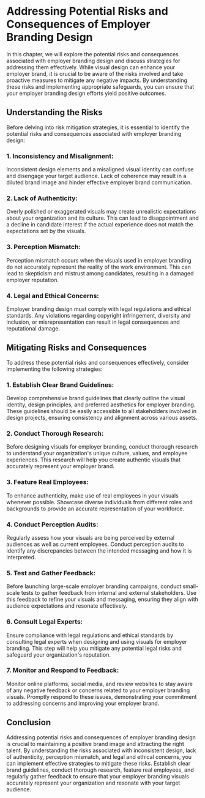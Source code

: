 Addressing Potential Risks and Consequences of Employer Branding Design
================================================================================

In this chapter, we will explore the potential risks and consequences associated with employer branding design and discuss strategies for addressing them effectively. While visual design can enhance your employer brand, it is crucial to be aware of the risks involved and take proactive measures to mitigate any negative impacts. By understanding these risks and implementing appropriate safeguards, you can ensure that your employer branding design efforts yield positive outcomes.

Understanding the Risks
-----------------------

Before delving into risk mitigation strategies, it is essential to identify the potential risks and consequences associated with employer branding design:

### 1. Inconsistency and Misalignment:

Inconsistent design elements and a misaligned visual identity can confuse and disengage your target audience. Lack of coherence may result in a diluted brand image and hinder effective employer brand communication.

### 2. Lack of Authenticity:

Overly polished or exaggerated visuals may create unrealistic expectations about your organization and its culture. This can lead to disappointment and a decline in candidate interest if the actual experience does not match the expectations set by the visuals.

### 3. Perception Mismatch:

Perception mismatch occurs when the visuals used in employer branding do not accurately represent the reality of the work environment. This can lead to skepticism and mistrust among candidates, resulting in a damaged employer reputation.

### 4. Legal and Ethical Concerns:

Employer branding design must comply with legal regulations and ethical standards. Any violations regarding copyright infringement, diversity and inclusion, or misrepresentation can result in legal consequences and reputational damage.

Mitigating Risks and Consequences
---------------------------------

To address these potential risks and consequences effectively, consider implementing the following strategies:

### 1. Establish Clear Brand Guidelines:

Develop comprehensive brand guidelines that clearly outline the visual identity, design principles, and preferred aesthetics for employer branding. These guidelines should be easily accessible to all stakeholders involved in design projects, ensuring consistency and alignment across various assets.

### 2. Conduct Thorough Research:

Before designing visuals for employer branding, conduct thorough research to understand your organization's unique culture, values, and employee experiences. This research will help you create authentic visuals that accurately represent your employer brand.

### 3. Feature Real Employees:

To enhance authenticity, make use of real employees in your visuals whenever possible. Showcase diverse individuals from different roles and backgrounds to provide an accurate representation of your workforce.

### 4. Conduct Perception Audits:

Regularly assess how your visuals are being perceived by external audiences as well as current employees. Conduct perception audits to identify any discrepancies between the intended messaging and how it is interpreted.

### 5. Test and Gather Feedback:

Before launching large-scale employer branding campaigns, conduct small-scale tests to gather feedback from internal and external stakeholders. Use this feedback to refine your visuals and messaging, ensuring they align with audience expectations and resonate effectively.

### 6. Consult Legal Experts:

Ensure compliance with legal regulations and ethical standards by consulting legal experts when designing and using visuals for employer branding. This step will help you mitigate any potential legal risks and safeguard your organization's reputation.

### 7. Monitor and Respond to Feedback:

Monitor online platforms, social media, and review websites to stay aware of any negative feedback or concerns related to your employer branding visuals. Promptly respond to these issues, demonstrating your commitment to addressing concerns and improving your employer brand.

Conclusion
----------

Addressing potential risks and consequences of employer branding design is crucial to maintaining a positive brand image and attracting the right talent. By understanding the risks associated with inconsistent design, lack of authenticity, perception mismatch, and legal and ethical concerns, you can implement effective strategies to mitigate these risks. Establish clear brand guidelines, conduct thorough research, feature real employees, and regularly gather feedback to ensure that your employer branding visuals accurately represent your organization and resonate with your target audience.
